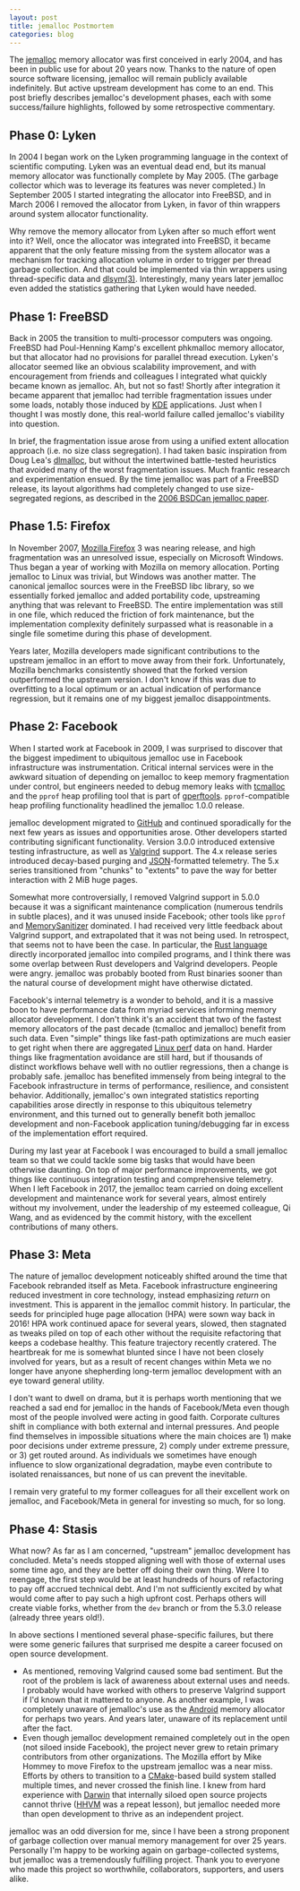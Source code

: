 ```yaml
---
layout: post
title: jemalloc Postmortem
categories: blog
---
```


The [jemalloc](https://jemalloc.net/) memory allocator was first conceived in early 2004, and has
been in public use for about 20 years now. Thanks to the nature of open source software licensing,
jemalloc will remain publicly available indefinitely. But active upstream development has come to an
end. This post briefly describes jemalloc's development phases, each with some success/failure
highlights, followed by some retrospective commentary.

## Phase 0: Lyken

In 2004 I began work on the Lyken programming language in the context of scientific computing. Lyken
was an eventual dead end, but its manual memory allocator was functionally complete by May 2005.
(The garbage collector which was to leverage its features was never completed.) In September 2005 I
started integrating the allocator into FreeBSD, and in March 2006 I removed the allocator from
Lyken, in favor of thin wrappers around system allocator functionality.

Why remove the memory allocator from Lyken after so much effort went into it? Well, once the
allocator was integrated into FreeBSD, it became apparent that the only feature missing from the
system allocator was a mechanism for tracking allocation volume in order to trigger per thread
garbage collection. And that could be implemented via thin wrappers using thread-specific data and
[dlsym(3)](https://www.man7.org/linux/man-pages/man3/dlsym.3.html). Interestingly, many years later
jemalloc even added the statistics gathering that Lyken would have needed.

## Phase 1: FreeBSD

Back in 2005 the transition to multi-processor computers was ongoing. FreeBSD had Poul-Henning
Kamp's excellent phkmalloc memory allocator, but that allocator had no provisions for parallel
thread execution. Lyken's allocator seemed like an obvious scalability improvement, and with
encouragement from friends and colleagues I integrated what quickly became known as jemalloc. Ah,
but not so fast! Shortly after integration it became apparent that jemalloc had terrible
fragmentation issues under some loads, notably those induced by [KDE](https://kde.org/)
applications. Just when I thought I was mostly done, this real-world failure called jemalloc's
viability into question.

In brief, the fragmentation issue arose from using a unified extent allocation approach (i.e. no
size class segregation). I had taken basic inspiration from Doug Lea's
[dlmalloc](https://gee.cs.oswego.edu/pub/misc/malloc.c), but without the intertwined battle-tested
heuristics that avoided many of the worst fragmentation issues. Much frantic research and
experimentation ensued. By the time jemalloc was part of a FreeBSD release, its layout algorithms
had completely changed to use size-segregated regions, as described in the [2006 BSDCan jemalloc
paper](https://people.freebsd.org/~jasone/jemalloc/bsdcan2006/jemalloc.pdf).

## Phase 1.5: Firefox

In November 2007, [Mozilla Firefox](https://www.mozilla.org/en-US/firefox/new/) 3 was nearing
release, and high fragmentation was an unresolved issue, especially on Microsoft Windows. Thus began
a year of working with Mozilla on memory allocation. Porting jemalloc to Linux was trivial, but
Windows was another matter. The canonical jemalloc sources were in the FreeBSD libc library, so we
essentially forked jemalloc and added portability code, upstreaming anything that was relevant to
FreeBSD. The entire implementation was still in one file, which reduced the friction of fork
maintenance, but the implementation complexity definitely surpassed what is reasonable in a single
file sometime during this phase of development.

Years later, Mozilla developers made significant contributions to the upstream jemalloc in an effort
to move away from their fork. Unfortunately, Mozilla benchmarks consistently showed that the forked
version outperformed the upstream version. I don't know if this was due to overfitting to a local
optimum or an actual indication of performance regression, but it remains one of my biggest jemalloc
disappointments.

## Phase 2: Facebook

When I started work at Facebook in 2009, I was surprised to discover that the biggest impediment to
ubiquitous jemalloc use in Facebook infrastructure was instrumentation. Critical internal services
were in the awkward situation of depending on jemalloc to keep memory fragmentation under control,
but engineers needed to debug memory leaks with [tcmalloc](https://github.com/google/tcmalloc) and
the `pprof` heap profiling tool that is part of
[gperftools](https://github.com/gperftools/gperftools). `pprof`-compatible heap profiling
functionality headlined the jemalloc 1.0.0 release.

jemalloc development migrated to [GitHub](https://github.com/jemalloc/) and continued sporadically
for the next few years as issues and opportunities arose. Other developers started contributing
significant functionality. Version 3.0.0 introduced extensive testing infrastructure, as well as
[Valgrind](https://valgrind.org/) support. The 4.x release series introduced decay-based purging and
[JSON](https://en.wikipedia.org/wiki/JSON)-formatted telemetry. The 5.x series transitioned from
"chunks" to "extents" to pave the way for better interaction with 2 MiB huge pages.

Somewhat more controversially, I removed Valgrind support in 5.0.0 because it was a significant
maintenance complication (numerous tendrils in subtle places), and it was unused inside Facebook;
other tools like `pprof` and [MemorySanitizer](https://clang.llvm.org/docs/MemorySanitizer.html)
dominated. I had received very little feedback about Valgrind support, and extrapolated that it was
not being used. In retrospect, that seems not to have been the case. In particular, the [Rust
language](https://www.rust-lang.org/) directly incorporated jemalloc into compiled programs, and I
think there was some overlap between Rust developers and Valgrind developers. People were angry.
jemalloc was probably booted from Rust binaries sooner than the natural course of development might
have otherwise dictated.

Facebook's internal telemetry is a wonder to behold, and it is a massive boon to have performance
data from myriad services informing memory allocator development. I don't think it's an accident
that two of the fastest memory allocators of the past decade (tcmalloc and jemalloc) benefit from
such data. Even "simple" things like fast-path optimizations are much easier to get right when there
are aggregated [Linux perf](https://en.wikipedia.org/wiki/Perf_%28Linux%29) data on hand. Harder
things like fragmentation avoidance are still hard, but if thousands of distinct workflows behave
well with no outlier regressions, then a change is probably safe. jemalloc has benefited immensely
from being integral to the Facebook infrastructure in terms of performance, resilience, and
consistent behavior. Additionally, jemalloc's own integrated statistics reporting capabilities arose
directly in response to this ubiquitous telemetry environment, and this turned out to generally
benefit both jemalloc development and non-Facebook application tuning/debugging far in excess of the
implementation effort required.

During my last year at Facebook I was encouraged to build a small jemalloc team so that we could
tackle some big tasks that would have been otherwise daunting. On top of major performance
improvements, we got things like continuous integration testing and comprehensive telemetry. When I
left Facebook in 2017, the jemalloc team carried on doing excellent development and maintenance work
for several years, almost entirely without my involvement, under the leadership of my esteemed
colleague, Qi Wang, and as evidenced by the commit history, with the excellent contributions of many
others.

## Phase 3: Meta

The nature of jemalloc development noticeably shifted around the time that Facebook rebranded itself
as Meta. Facebook infrastructure engineering reduced investment in core technology, instead
emphasizing *return* on investment. This is apparent in the jemalloc commit history. In particular,
the seeds for principled huge page allocation (HPA) were sown way back in 2016! HPA work continued
apace for several years, slowed, then stagnated as tweaks piled on top of each other without the
requisite refactoring that keeps a codebase healthy. This feature trajectory recently cratered. The
heartbreak for me is somewhat blunted since I have not been closely involved for years, but as a
result of recent changes within Meta we no longer have anyone shepherding long-term jemalloc
development with an eye toward general utility.

I don't want to dwell on drama, but it is perhaps worth mentioning that we reached a sad end for
jemalloc in the hands of Facebook/Meta even though most of the people involved were acting in good
faith. Corporate cultures shift in compliance with both external and internal pressures. And people
find themselves in impossible situations where the main choices are 1) make poor decisions under
extreme pressure, 2) comply under extreme pressure, or 3) get routed around. As individuals we
sometimes have enough influence to slow organizational degradation, maybe even contribute to
isolated renaissances, but none of us can prevent the inevitable.

I remain very grateful to my former colleagues for all their excellent work on jemalloc, and
Facebook/Meta in general for investing so much, for so long.

## Phase 4: Stasis

What now? As far as I am concerned, "upstream" jemalloc development has concluded. Meta's needs
stopped aligning well with those of external uses some time ago, and they are better off doing their
own thing. Were I to reengage, the first step would be at least hundreds of hours of refactoring to
pay off accrued technical debt. And I'm not sufficiently excited by what would come after to pay
such a high upfront cost. Perhaps others will create viable forks, whether from the `dev` branch or
from the 5.3.0 release (already three years old!).

In above sections I mentioned several phase-specific failures, but there were some generic failures
that surprised me despite a career focused on open source development.

- As mentioned, removing Valgrind caused some bad sentiment. But the root of the problem is lack of
  awareness about external uses and needs. I probably would have worked with others to preserve
  Valgrind support if I'd known that it mattered to anyone. As another example, I was completely
  unaware of jemalloc's use as the
  [Android](https://en.wikipedia.org/wiki/Android_(operating_system)) memory allocator for perhaps
  two years. And years later, unaware of its replacement until after the fact.
- Even though jemalloc development remained completely out in the open (not siloed inside Facebook),
  the project never grew to retain primary contributors from other organizations. The Mozilla effort
  by Mike Hommey to move Firefox to the upstream jemalloc was a near miss. Efforts by others to
  transition to a [CMake](https://cmake.org/)-based build system stalled multiple times, and never
  crossed the finish line. I knew from hard experience with
  [Darwin](https://en.wikipedia.org/wiki/Darwin_(operating_system)) that internally siloed open
  source projects cannot thrive ([HHVM](https://hhvm.com/) was a repeat lesson), but jemalloc needed
  more than open development to thrive as an independent project.

jemalloc was an odd diversion for me, since I have been a strong proponent of garbage collection
over manual memory management for over 25 years. Personally I'm happy to be working again on
garbage-collected systems, but jemalloc was a tremendously fulfilling project. Thank you to everyone
who made this project so worthwhile, collaborators, supporters, and users alike.
